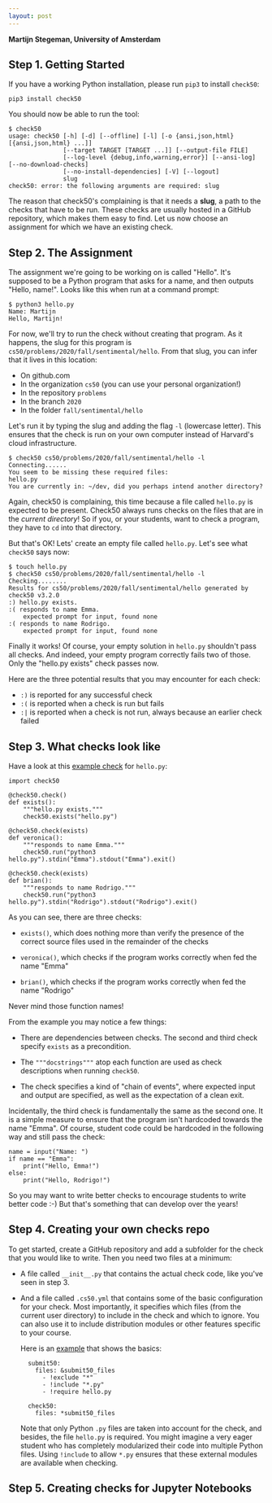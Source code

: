 ```yaml
---
layout: post
---
```

 
**Martijn Stegeman, University of Amsterdam**


## Step 1. Getting Started

If you have a working Python installation, please run `pip3` to install `check50`:

    pip3 install check50

You should now be able to run the tool:

    $ check50
    usage: check50 [-h] [-d] [--offline] [-l] [-o {ansi,json,html} [{ansi,json,html} ...]]
                   [--target TARGET [TARGET ...]] [--output-file FILE]
                   [--log-level {debug,info,warning,error}] [--ansi-log] [--no-download-checks]
                   [--no-install-dependencies] [-V] [--logout]
                   slug
    check50: error: the following arguments are required: slug

The reason that check50's complaining is that it needs a **slug**, a path to the checks that have to be run. These checks are usually hosted in a GitHub repository, which makes them easy to find. Let us now choose an assignment for which we have an existing check.


## Step 2. The Assignment

The assignment we're going to be working on is called "Hello". It's supposed to be a Python program that asks for a name, and then outputs "Hello, name!". Looks like this when run at a command prompt:

    $ python3 hello.py
    Name: Martijn
    Hello, Martijn!

For now, we'll try to run the check without creating that program. As it happens, the slug for this program is `cs50/problems/2020/fall/sentimental/hello`. From that slug, you can infer that it  lives in this location:

- On github.com
- In the organization `cs50` (you can use your personal organization!)
- In the repository `problems`
- In the branch `2020`
- In the folder `fall/sentimental/hello`

Let's run it by typing the slug and adding the flag `-l` (lowercase letter). This ensures that the check is run on your own computer instead of Harvard's cloud infrastructure.

    $ check50 cs50/problems/2020/fall/sentimental/hello -l
    Connecting......
    You seem to be missing these required files:
    hello.py
    You are currently in: ~/dev, did you perhaps intend another directory?

Again, check50 is complaining, this time because a file called `hello.py` is expected to be present. Check50 always runs checks on the files that are in the *current directory*! So if you, or your students, want to check a program, they have to `cd` into that directory.

But that's OK! Lets' create an empty file called `hello.py`. Let's see what `check50` says now:

    $ touch hello.py
    $ check50 cs50/problems/2020/fall/sentimental/hello -l
    Checking........
    Results for cs50/problems/2020/fall/sentimental/hello generated by check50 v3.2.0
    :) hello.py exists.
    :( responds to name Emma.
        expected prompt for input, found none
    :( responds to name Rodrigo.
        expected prompt for input, found none

Finally it works! Of course, your empty solution in `hello.py` shouldn't pass all checks. And indeed, your empty program correctly fails two of those. Only the "hello.py exists" check passes now.

Here are the three potential results that you may encounter for each check:

- `:)` is reported for any successful check
- `:(` is reported when a check is run but fails
- `:|` is reported when a check is not run, always because an earlier check failed


## Step 3. What checks look like

Have a look at this [example check](https://github.com/cs50/problems/blob/2020/fall/sentimental/hello/__init__.py) for `hello.py`:

    import check50

    @check50.check()
    def exists():
        """hello.py exists."""
        check50.exists("hello.py")

    @check50.check(exists)
    def veronica():
        """responds to name Emma."""
        check50.run("python3 hello.py").stdin("Emma").stdout("Emma").exit()

    @check50.check(exists)
    def brian():
        """responds to name Rodrigo."""
        check50.run("python3 hello.py").stdin("Rodrigo").stdout("Rodrigo").exit()

As you can see, there are three checks:

- `exists()`, which does nothing more than verify the presence of the correct source files used in the remainder of the checks

- `veronica()`, which checks if the program works correctly when fed the name "Emma"

- `brian()`, which checks if the program works correctly when fed the name "Rodrigo"

Never mind those function names!

From the example you may notice a few things:

- There are dependencies between checks. The second and third check specify `exists` as a precondition.

- The `"""docstrings"""` atop each function are used as check descriptions when running `check50`.

- The check specifies a kind of "chain of events", where expected input and output are specified, as well as the expectation of a clean exit.

Incidentally, the third check is fundamentally the same as the second one. It is a simple measure to ensure that the program isn't hardcoded towards the name "Emma". Of course, student code could be hardcoded in the following way and still pass the check:

    name = input("Name: ")
    if name == "Emma":
        print("Hello, Emma!")
    else:
        print("Hello, Rodrigo!")

So you may want to write better checks to encourage students to write better code :-) But that's something that can develop over the years!


## Step 4. Creating your own checks repo

To get started, create a GitHub repository and add a subfolder for the check that you would like to write. Then you need two files at a minimum:

- A file called `__init__.py` that contains the actual check code, like you've seen in step 3.

- And a file called `.cs50.yml` that contains some of the basic configuration for your check. Most importantly, it specifies which files (from the current user directory) to include in the check and which to ignore. You can also use it to include distribution modules or other features specific to your course.

    Here is an [example](https://github.com/cs50/problems/blob/2020/fall/sentimental/hello/.cs50.yml) that shows the basics:

        submit50:
          files: &submit50_files
            - !exclude "*"
            - !include "*.py"
            - !require hello.py

        check50:
          files: *submit50_files

    Note that only Python `.py` files are taken into account for the check, and besides, the file `hello.py` is required. You might imagine a very eager student who has completely modularized their code into multiple Python files. Using `!include` to allow `*.py` ensures that these external modules are available when checking.


## Step 5. Creating checks for Jupyter Notebooks ##




